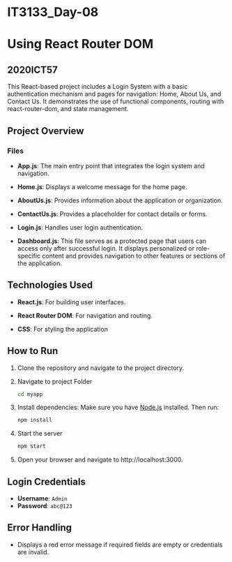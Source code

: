 # IT3133_Day-08
# Using React Router DOM

## 2020ICT57

This React-based project includes a Login System with a basic authentication mechanism and pages for navigation: Home, About Us, and Contact Us. It demonstrates the use of functional components, routing with react-router-dom, and state management.


## Project Overview

### Files
- **App.js**: The main entry point that integrates the login system and navigation.

- **Home.js**: Displays a welcome message for the home page.

- **AboutUs.js**: Provides information about the application or organization.

- **ContactUs.js**: Provides a placeholder for contact details or forms.

- **Login.js**: Handles user login authentication.

- **Dashboard.js**: This file serves as a protected page that users can access only after successful login. It displays personalized or role-specific content and provides navigation to other features or sections of the application.

## Technologies Used

- **React.js**: For building user interfaces.

- **React Router DOM**: For navigation and routing.

- **CSS**: For styling the application

## How to Run
1. Clone the repository and navigate to the project directory.

2. Navigate to project Folder
   ```bash
   cd myapp
   ```
3. Install dependencies:
   Make sure you have [Node.js](https://nodejs.org/) installed. Then run:
   ```bash
   npm install
   ```

4. Start the server
   ```bash
   npm start
   ```

5. Open your browser and navigate to http://localhost:3000.

## Login Credentials
- **Username**: `Admin`
- **Password**: `abc@123`

## Error Handling
- Displays a red error message if required fields are empty or credentials are invalid.
